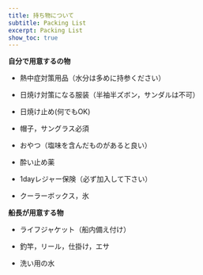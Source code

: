 ```yaml
---
title: 持ち物について
subtitle: Packing List
excerpt: Packing List
show_toc: true
---
```

**自分で用意するの物**

- 熱中症対策用品（水分は多めに持参ください） 

- 日焼け対策になる服装（半袖半ズボン，サンダルは不可） 

- 日焼け止め(何でもOK)

- 帽子，サングラス必須 

- おやつ（塩味を含んだものがあると良い） 

- 酔い止め薬 

- 1dayレジャー保険（必ず加入して下さい） 

- クーラーボックス，氷 

**船長が用意する物**

- ライフジャケット（船内備え付け） 

- 釣竿，リール，仕掛け，エサ 

- 洗い用の水 
